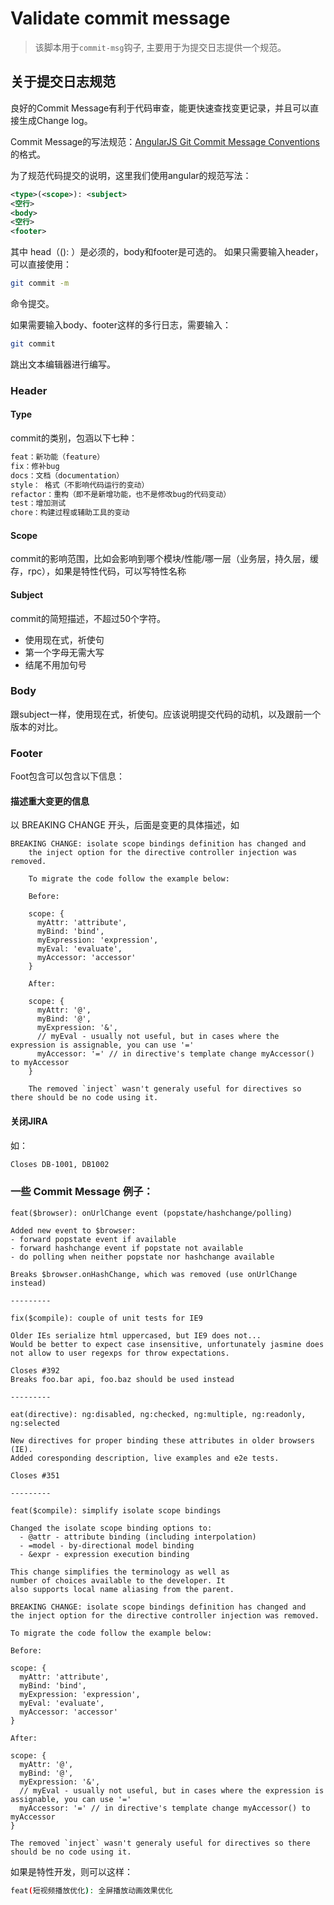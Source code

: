 # Validate commit message

> 该脚本用于`commit-msg`钩子, 主要用于为提交日志提供一个规范。

## 关于提交日志规范

良好的Commit Message有利于代码审查，能更快速查找变更记录，并且可以直接生成Change log。

Commit Message的写法规范：[AngularJS Git Commit Message Conventions](https://git.hjgpscm.com/share/knowledge/-/blob/main/tech/git-repository.md)的格式。

为了规范代码提交的说明，这里我们使用angular的规范写法：

```xml
<type>(<scope>): <subject>
<空行>
<body>
<空行>
<footer>
```

其中 head（<type>(<scope>): <subject>）是必须的，body和footer是可选的。
如果只需要输入header，可以直接使用：

```bash
git commit -m
```
命令提交。

如果需要输入body、footer这样的多行日志，需要输入：
```bash
git commit
```
跳出文本编辑器进行编写。

### Header
#### Type

commit的类别，包涵以下七种：

```bash
feat：新功能（feature）
fix：修补bug
docs：文档（documentation）
style： 格式（不影响代码运行的变动）
refactor：重构（即不是新增功能，也不是修改bug的代码变动）
test：增加测试
chore：构建过程或辅助工具的变动
```

#### Scope

commit的影响范围，比如会影响到哪个模块/性能/哪一层（业务层，持久层，缓存，rpc），如果是特性代码，可以写特性名称

#### Subject

commit的简短描述，不超过50个字符。

* 使用现在式，祈使句
* 第一个字母无需大写
* 结尾不用加句号

### Body
跟subject一样，使用现在式，祈使句。应该说明提交代码的动机，以及跟前一个版本的对比。

### Footer
Foot包含可以包含以下信息：

#### 描述重大变更的信息
以 BREAKING CHANGE 开头，后面是变更的具体描述，如

```
BREAKING CHANGE: isolate scope bindings definition has changed and
    the inject option for the directive controller injection was removed.

    To migrate the code follow the example below:

    Before:

    scope: {
      myAttr: 'attribute',
      myBind: 'bind',
      myExpression: 'expression',
      myEval: 'evaluate',
      myAccessor: 'accessor'
    }

    After:

    scope: {
      myAttr: '@',
      myBind: '@',
      myExpression: '&',
      // myEval - usually not useful, but in cases where the expression is assignable, you can use '='
      myAccessor: '=' // in directive's template change myAccessor() to myAccessor
    }

    The removed `inject` wasn't generaly useful for directives so there should be no code using it.
```


#### 关闭JIRA

如：
```bash
Closes DB-1001, DB1002
```

### 一些 Commit Message 例子：

```
feat($browser): onUrlChange event (popstate/hashchange/polling)

Added new event to $browser:
- forward popstate event if available
- forward hashchange event if popstate not available
- do polling when neither popstate nor hashchange available

Breaks $browser.onHashChange, which was removed (use onUrlChange instead)

---------

fix($compile): couple of unit tests for IE9

Older IEs serialize html uppercased, but IE9 does not...
Would be better to expect case insensitive, unfortunately jasmine does
not allow to user regexps for throw expectations.

Closes #392
Breaks foo.bar api, foo.baz should be used instead

---------

eat(directive): ng:disabled, ng:checked, ng:multiple, ng:readonly, ng:selected

New directives for proper binding these attributes in older browsers (IE).
Added coresponding description, live examples and e2e tests.

Closes #351

---------

feat($compile): simplify isolate scope bindings

Changed the isolate scope binding options to:
  - @attr - attribute binding (including interpolation)
  - =model - by-directional model binding
  - &expr - expression execution binding

This change simplifies the terminology as well as
number of choices available to the developer. It
also supports local name aliasing from the parent.

BREAKING CHANGE: isolate scope bindings definition has changed and
the inject option for the directive controller injection was removed.

To migrate the code follow the example below:

Before:

scope: {
  myAttr: 'attribute',
  myBind: 'bind',
  myExpression: 'expression',
  myEval: 'evaluate',
  myAccessor: 'accessor'
}

After:

scope: {
  myAttr: '@',
  myBind: '@',
  myExpression: '&',
  // myEval - usually not useful, but in cases where the expression is assignable, you can use '='
  myAccessor: '=' // in directive's template change myAccessor() to myAccessor
}

The removed `inject` wasn't generaly useful for directives so there should be no code using it.

```

如果是特性开发，则可以这样：

```bash
feat(短视频播放优化): 全屏播放动画效果优化
```